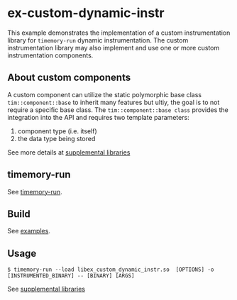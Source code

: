 # ex-custom-dynamic-instr

This example demonstrates the implementation of a custom instrumentation library for `timemory-run` dynamic instrumentation. The custom instrumentation library may also implement and use one or more custom instrumentation components.

## About custom components

A custom component can utilize the static polymorphic base class `tim::component::base` to inherit many features but ultiy, the goal is to not require a specific base class. The `tim::component::base class` provides the integration into the API and requires two template parameters:
1. component type (i.e. itself)
2. the data type being stored

See more details at [supplemental libraries](../../source/tools/timemory-run/README.md###Supplemental_Libraries)

## timemory-run

See [timemory-run](../../source/tools/timemory-run/README.md).

## Build

See [examples](../README.md##Build).

## Usage

```console
$ timemory-run --load libex_custom_dynamic_instr.so  [OPTIONS] -o [INSTRUMENTED_BINARY] -- [BINARY] [ARGS]
```

See [supplemental libraries](../../source/tools/timemory-run/README.md###Supplemental_Libraries)